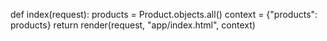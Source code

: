 def index(request):
products = Product.objects.all()
context = {"products": products}
return render(request, "app/index.html", context)
